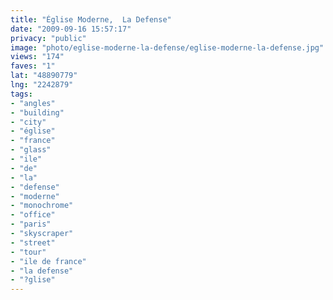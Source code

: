 ```yaml
---
title: "Église Moderne,  La Defense"
date: "2009-09-16 15:57:17"
privacy: "public"
image: "photo/eglise-moderne-la-defense/eglise-moderne-la-defense.jpg"
views: "174"
faves: "1"
lat: "48890779"
lng: "2242879"
tags:
- "angles"
- "building"
- "city"
- "église"
- "france"
- "glass"
- "ile"
- "de"
- "la"
- "defense"
- "moderne"
- "monochrome"
- "office"
- "paris"
- "skyscraper"
- "street"
- "tour"
- "ile de france"
- "la defense"
- "?glise"
---
```

<a href="/photos/2009/09/17/eglise-moderne-la-defense" rel="nofollow"></a>
